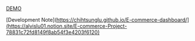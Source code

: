 [DEMO](https://chihtsunglu.github.io/E-commerce-dashboard/)

[Development Note](https://chihtsunglu.github.io/E-commerce-dashboard/](https://alvislu01.notion.site/E-commerce-Project-78831c72fd8149f8ab54f3e4203f6120)
